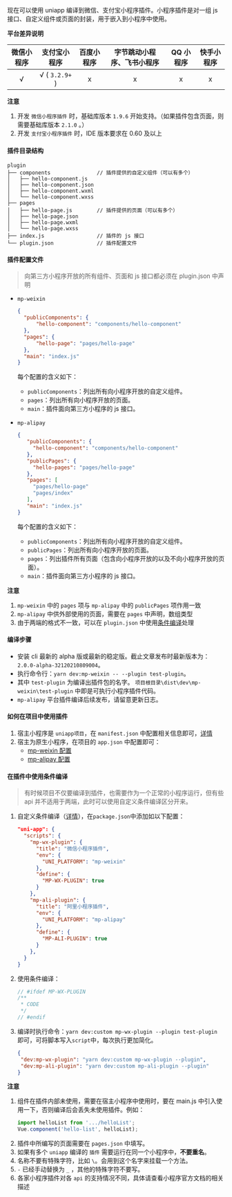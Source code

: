 现在可以使用 uniapp 编译到微信、支付宝小程序插件。小程序插件是对一组 js 接口、自定义组件或页面的封装，用于嵌入到小程序中使用。

**平台差异说明**

| 微信小程序 | 支付宝小程序 | 百度小程序 | 字节跳动小程序、飞书小程序 | QQ 小程序 | 快手小程序 |
| :--------: | :----------: | :--------: | :------------: | :-------: | :--------: |
|     √      |       √ ( `3.2.9+` )      |     x      |       x        |     x     |     x      |

**注意**

1. 开发 `微信小程序插件` 时，基础库版本 `1.9.6` 开始支持。（如果插件包含页面，则需要基础库版本 `2.1.0` 。）
2. 开发 `支付宝小程序插件` 时，IDE 版本要求在 0.60 及以上

#### 插件目录结构

```
plugin
├── components               // 插件提供的自定义组件（可以有多个）
│   ├── hello-component.js
│   ├── hello-component.json
│   ├── hello-component.wxml
│   └── hello-component.wxss
├── pages
│   ├── hello-page.js        // 插件提供的页面（可以有多个）
│   ├── hello-page.json
│   ├── hello-page.wxml
│   └── hello-page.wxss
├── index.js                 // 插件的 js 接口
└── plugin.json              // 插件配置文件
```

#### 插件配置文件

> 向第三方小程序开放的所有组件、页面和 js 接口都必须在 plugin.json 中声明

- `mp-weixin`

  ```json
  {
  	"publicComponents": {
  		"hello-component": "components/hello-component"
  	},
  	"pages": {
  		"hello-page": "pages/hello-page"
  	},
  	"main": "index.js"
  }
  ```

  每个配置的含义如下：

  - `publicComponents`：列出所有向小程序开放的自定义组件。
  - `pages`：列出所有向小程序开放的页面。
  - `main`：插件面向第三方小程序的 js 接口。

- `mp-alipay`

  ```json
  {
     "publicComponents": {
       "hello-component": "components/hello-component"
     },
     "publicPages": {
       "hello-pages": "pages/hello-page"
     },
     "pages": [
       "pages/hello-page"
       "pages/index"
     ],
     "main": "index.js"
  }
  ```

  每个配置的含义如下：

  - `publicComponents`：列出所有向小程序开放的自定义组件。
  - `publicPages`：列出所有向小程序开放的页面。
  - `pages`：列出插件所有页面（包含向小程序开放的以及不向小程序开放的页面）。
  - `main`：插件面向第三方小程序的 js 接口。

**注意**

1. `mp-weixin` 中的 `pages` 项与 `mp-alipay` 中的 `publicPages` 项作用一致
2. `mp-alipay` 中供外部使用的页面，需要在 `pages` 中声明，数组类型
3. 由于两端的格式不一致，可以在 `plugin.json` 中使用[条件编译](https://uniapp.dcloud.io/platform?id=preprocessor)处理

#### 编译步骤

- 安装 cli 最新的 alpha 版或最新的稳定版。截止文章发布时最新版本为：`2.0.0-alpha-32120210809004`。
- 执行命令行：`yarn dev:mp-weixin -- --plugin test-plugin`。
- 其中 `test-plugin` 为编译出插件包的名字。 `项目根目录\dist\dev\mp-weixin\test-plugin` 中即是可执行小程序插件代码。
- `mp-alipay` 平台插件编译后续发布，请留意更新日志。

#### 如何在项目中使用插件

1. 宿主小程序是 `uniapp项目`，在 `manifest.json` 中配置相关信息即可，[详情](https://uniapp.dcloud.io/component/mp-weixin-plugin?id=%e9%85%8d%e7%bd%ae%e5%b0%8f%e7%a8%8b%e5%ba%8f%e6%8f%92%e4%bb%b6)
2. 宿主为原生小程序，在项目的 `app.json` 中配置即可：
   - [mp-weixin 配置](https://developers.weixin.qq.com/miniprogram/dev/framework/plugin/using.html)
   - [mp-alipay 配置](https://opendocs.alipay.com/mini/plugin/plugin-development#app.json%20%E9%BB%98%E8%AE%A4%E9%85%8D%E7%BD%AE)

#### 在插件中使用条件编译

> 有时候项目不仅要编译到插件，也需要作为一个正常的小程序运行，但有些 api 并不适用于两端，此时可以使用自定义条件编译区分开来。

1. 自定义条件编译（[详情](https://uniapp.dcloud.io/collocation/package)），在`package.json`中添加如以下配置：

   ```json
   "uni-app": {
     "scripts": {
       "mp-wx-plugin": {
         "title": "微信小程序插件",
         "env": {
           "UNI_PLATFORM": "mp-weixin"
         },
         "define": {
           "MP-WX-PLUGIN": true
         }
       },
       "mp-ali-plugin": {
         "title": "阿里小程序插件",
         "env": {
           "UNI_PLATFORM": "mp-alipay"
         },
         "define": {
           "MP-ALI-PLUGIN": true
         }
       },
     }
   }
   ```

2. 使用条件编译：
   ```js
   // #ifdef MP-WX-PLUGIN
   /**
    * CODE
    */
   // #endif
   ```
3. 编译时执行命令：`yarn dev:custom mp-wx-plugin --plugin test-plugin` 即可，可将脚本写入`script`中，每次执行更加简化。
   ```json
   {
   	"dev:mp-wx-plugin": "yarn dev:custom mp-wx-plugin --plugin",
   	"dev:mp-ali-plugin": "yarn dev:custom mp-ali-plugin --plugin"
   }
   ```

**注意**

1. 组件在插件内部未使用，需要在宿主小程序中使用时，要在 main.js 中引入使用一下，否则编译后会丢失未使用插件。例如：
   ```js
   import helloList from '.../helloList';
   Vue.component('hello-list', helloList);
   ```
2. 插件中所编写的页面需要在 `pages.json` 中填写。
3. 如果有多个 `uniapp` 编译的 `插件` 需要运行在同一个小程序中，**不要重名**。
4. 名称不要有特殊字符，比如 `\`。会用到这个名字来挂载一个方法。
5. `-` 已经手动替换为 `_` ，其他的特殊字符不要写。
6. 各家小程序插件对各 `api` 的支持情况不同，具体请查看小程序官方文档的相关描述
